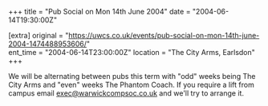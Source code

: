 +++
title = "Pub Social on Mon 14th June 2004"
date = "2004-06-14T19:30:00Z"

[extra]
original = "https://uwcs.co.uk/events/pub-social-on-mon-14th-june-2004-1474488953606/"    
ent_time = "2004-06-14T23:00:00Z"
location = "The City Arms, Earlsdon"
+++

We will be alternating between pubs this term with "odd" weeks being The City Arms and "even" weeks The Phantom Coach. If you require a lift from campus email exec@warwickcompsoc.co.uk and we'll try to arrange it.

